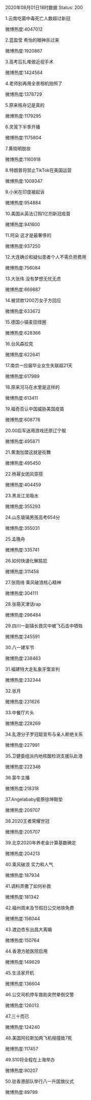 2020年08月01日18时数据
Status: 200

1.云南吃菌中毒死亡人数超过新冠

微博热度:4047012

2.蓝盈莹 希怡的眼神杀过来

微博热度:1920867

3.高考后扎堆做近视手术

微博热度:1424564

4.老师别再用全景相机拍照了

微博热度:1378729

5.原来核舟记是真的

微博热度:1179295

6.灵笼下半季开播

微博热度:1175804

7.黄晓明脱妆

微博热度:1160918

8.特朗普将禁止TikTok在美国运营

微博热度:1009347

9.小米在印度被起诉

微博热度:954884

10.美国从英法订购1亿剂新冠疫苗

微博热度:941600

11.阿朵 这才是最奢侈的

微博热度:937250

12.大连确诊和疑似患者个人不需负担费用

微博热度:756084

13.大张伟 没有梦想无忧无虑

微博热度:669887

14.被贷款1200万女子方回应

微博热度:633672

15.德国小镇麦田怪圈

微博热度:628366

16.台风森拉克

微博热度:622641

17.南京一应届毕业女生失联超21天

微博热度:617989

18.原来河马在水里是这样的

微博热度:613411

19.福奇否认中国威胁美国疫苗

微博热度:608776

20.00后军迷用游戏还原辽宁舰

微博热度:495871

21.黄渤加盟这就是街舞

微博热度:495450

22.杨幂女团风穿搭

微博热度:404459

23.黑龙江龙吸水

微博热度:355293

24.山东玻璃男孩高考654分

微博热度:355031

25.孟晚舟

微博热度:335741

26.如何快速化解尴尬

微博热度:311458

27.张雨绮 乘风破浪核心精神

微博热度:304111

28.张萌天津话rap

微博热度:296484

29.四川一副镇长救灾中被飞石击中牺牲

微博热度:245591

30.八一建军节

微博热度:238463

31.福建特大走私象牙案宣判

微博热度:232344

32.张月

微博热度:231626

33.中餐厅片头

微博热度:228269

34.乱港分子罗冠聪宣布与亲人断绝关系

微博热度:227991

35.卫健委组派内地核酸检测支援队赴港

微博热度:222346

36.蒙牛主播

微博热度:218318

37.Angelababy偷蔡徐坤鞋垫

微博热度:209707

38.2020王者荣耀世冠

微博热度:205707

39.北京2020年养老金计算基数确定

微博热度:204213

40.乘风破浪 实力和人气

微博热度:187934

41.调料弄撒了如何补救

微博热度:181342

42.福州周末及节假日公交地铁免费

微博热度:156044

43.渡边杏东出昌大离婚

微博热度:150764

44.香港方舱医院启用

微博热度:149629

45.生活家开机

微博热度:136604

46.公交司机停车救助突然晕倒交警

微博热度:126013

47.三十而已

微博热度:124240

48.美国阿拉斯加两飞机相撞致7死

微博热度:117457

49.S10将全程在上海举办

微博热度:90207

50.驻香港部队举行八一升国旗仪式

微博热度:89799

